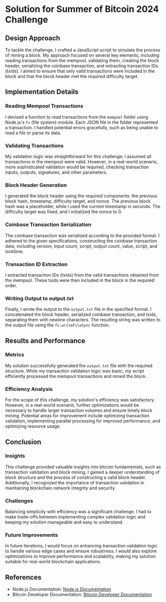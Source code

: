 # Solution for Summer of Bitcoin 2024 Challenge

## Design Approach
To tackle the challenge, I crafted a JavaScript script to simulate the process of mining a block. My approach focused on several key elements, including reading transactions from the mempool, validating them, creating the block header, serializing the coinbase transaction, and extracting transaction IDs (txids). I aimed to ensure that only valid transactions were included in the block and that the block header met the required difficulty target.

## Implementation Details
### Reading Mempool Transactions
I devised a function to read transactions from the `mempool` folder using Node.js's `fs` (file system) module. Each JSON file in the folder represented a transaction. I handled potential errors gracefully, such as being unable to read a file or parse its data.

### Validating Transactions
My validation logic was straightforward for this challenge; I assumed all transactions in the mempool were valid. However, in a real-world scenario, more sophisticated validation would be required, checking transaction inputs, outputs, signatures, and other parameters.

### Block Header Generation
I generated the block header using the required components: the previous block hash, timestamp, difficulty target, and nonce. The previous block hash was a placeholder, while I used the current timestamp in seconds. The difficulty target was fixed, and I initialized the nonce to 0.

### Coinbase Transaction Serialization
The coinbase transaction was serialized according to the provided format. I adhered to the given specifications, constructing the coinbase transaction data, including version, input count, script, output count, value, script, and locktime.

### Transaction ID Extraction
I extracted transaction IDs (txids) from the valid transactions obtained from the mempool. These txids were then included in the block in the required order.

### Writing Output to output.txt
Finally, I wrote the output to the `output.txt` file in the specified format. I concatenated the block header, serialized coinbase transaction, and txids, separating them with newline characters. The resulting string was written to the output file using the `fs.writeFileSync` function.

## Results and Performance
### Metrics
My solution successfully generated the `output.txt` file with the required structure. While my transaction validation logic was basic, my script efficiently processed the mempool transactions and mined the block.

### Efficiency Analysis
For the scope of this challenge, my solution's efficiency was satisfactory. However, in a real-world scenario, further optimizations would be necessary to handle larger transaction volumes and ensure timely block mining. Potential areas for improvement include optimizing transaction validation, implementing parallel processing for improved performance, and optimizing resource usage.

## Conclusion
### Insights
This challenge provided valuable insights into bitcoin fundamentals, such as transaction validation and block mining. I gained a deeper understanding of block structure and the process of constructing a valid block header. Additionally, I recognized the importance of transaction validation in maintaining blockchain network integrity and security.

### Challenges
Balancing simplicity with efficiency was a significant challenge. I had to make trade-offs between implementing complex validation logic and keeping my solution manageable and easy to understand.

### Future Improvements
In future iterations, I would focus on enhancing transaction validation logic to handle various edge cases and ensure robustness. I would also explore optimizations to improve performance and scalability, making my solution suitable for real-world blockchain applications.

## References
- Node.js Documentation: [Node.js Documentation](https://nodejs.org/en/docs/)
- Bitcoin Developer Documentation: [Bitcoin Developer Documentation](https://developer.bitcoin.org/)
